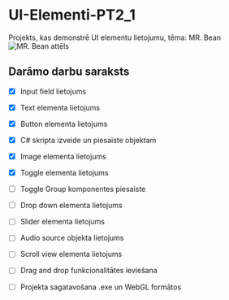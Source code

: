 # UI-Elementi-PT2_1
Projekts, kas demonstrē UI elementu lietojumu, tēma: MR. Bean
![MR. Bean attēls](https://www.pngarts.com/files/4/Mr.-Bean-PNG-Image.png)

## Darāmo darbu saraksts
- [x] Input field lietojums
- [x] Text elementa lietojums
- [x] Button elementa lietojums
- [x] C# skripta izveide un piesaiste objektam
- [x] Image elementa lietojums
- [x] Toggle elementa lietojums
- [ ] Toggle Group komponentes piesaiste
- [ ] Drop down elementa lietojums
- [ ] Slider elementa lietojums
- [ ] Audio source objekta lietojums
- [ ] Scroll view elementa lietojums
- [ ] Drag and drop funkcionalitātes ieviešana
- [ ] Projekta sagatavošana .exe un WebGL formātos


